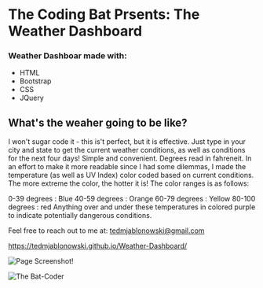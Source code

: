 # The Coding Bat Prsents: The Weather Dashboard

### Weather Dashboar made with:

* HTML
* Bootstrap
* CSS
* JQuery

## What's the weaher going to be like?

I won't sugar code it - this is't perfect, but it is effective. Just type in your city and state to get the current weather conditions, as well as conditions for the next four days! Simple and convenient. Degrees read in fahreneit. In an effort to make it more readable since I had some dilemmas, I made the temperature (as well as UV Index) color coded based on current conditions. The more extreme the color, the hotter it is! The color ranges is as follows:

0-39 degrees : Blue
40-59 degrees : Orange
60-79 degrees : Yellow
80-100 degrees : red
Anything over and under these temperatures in colored purple to indicate potentially dangerous conditions.


Feel free to reach out to me at:
tedmjablonowski@gmail.com

 https://tedmjablonowski.github.io/Weather-Dashboard/

![Page Screenshot!](https://github.com/tedmjablonowski/Weather-Dashboard/blob/main/assets/Images/weather-dashboard-snip.jpg?raw=true)

![The Bat-Coder](https://github.com/tedmjablonowski/Ted-Jablonowski-s-Portfolio/blob/main/assets/images/bat-png.png)

